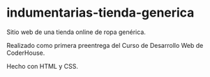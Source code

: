 # indumentarias-tienda-generica

Sitio web de una tienda online de ropa genérica.

Realizado como primera preentrega del Curso de Desarrollo Web de CoderHouse.

Hecho con HTML y CSS.
